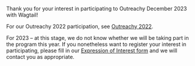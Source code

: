Thank you for your interest in participating to Outreachy December 2023 with Wagtail!

For our Outreachy 2022 participation, see [Outreachy 2022](https://github.com/wagtail/wagtail/wiki/Outreachy-2022).

For 2023 – at this stage, we do not know whether we will be taking part in the program this year. If you nonetheless want to register your interest in participating, please fill in our [Expression of Interest form](https://wagtail.org/outreachy-apply/) and we will contact you as appropriate.